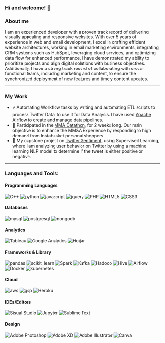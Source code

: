 ### Hi and welcome! 👋

<!--
**m7mdE/m7mdE** is a ✨ _special_ ✨ repository because its `README.md` (this file) appears on your GitHub profile.

Here are some ideas to get you started:

- 🔭 I’m currently working on ...
- 🌱 I’m currently learning ...
- 👯 I’m looking to collaborate on ...
- 🤔 I’m looking for help with ...
- 💬 Ask me about ...
- 📫 How to reach me: ...
- ⚡ Fun fact: ...
-->
### About me
I am an experienced developer with a proven track record of delivering visually appealing and responsive websites. With over 5 years of experience in web and email development, I excel in crafting efficient website architectures, working in email marketing environments, integrating CRM systems such as HubSpot, leveraging cloud services, and optimizing data flow for enhanced performance. I have demonstrated my ability to prioritize projects and align digital solutions with business objectives. Additionally, I have a strong track record of collaborating with cross-functional teams, including marketing and content, to ensure the synchronized deployment of new features and timely content updates.

---
### My Work
- ⚡ Automating Workflow tasks by writing and automating ETL scripts to process Twitter Data, to use it for Data Analysis. I have used <a href="https://github.com/m7mdE/twitterAirflow">Apache Airflow</a> to create and manage data pipelines.
- 🚀 Participated in the <a href="https://github.com/m7mdE/MMA-Datathon-Supermarket-Analysis">MMA Datathon</a>, for 2 weeks long. Our main objective is to enhance the MM&A Experience by responding to high demand from Instabasket personal shoppers.
- 🌱 My capstone project on <a href="https://github.com/m7mdE/twitter_sentiment">Twitter Sentiment</a>, using Supervised Learning, where I am analyzing user behavior on Twitter by using a machine learning NLP model to determine if the tweet is either positive or negative. 

---
### Languages and Tools:

#### Programming Languages

<p align="left"><img src="https://img.shields.io/badge/c++-%2300599C.svg?style=for-the-badge&logo=c%2B%2B&logoColor=white" alt="C++"/> <img src="https://img.shields.io/badge/python-3670A0?style=for-the-badge&logo=python&logoColor=white" alt="python"/> <img src="https://img.shields.io/badge/JavaScript-323330?style=for-the-badge&logo=javascript&logoColor=F7DF1E" alt="javascript"/> <img src="https://img.shields.io/badge/jQuery-0769AD?style=for-the-badge&logo=jquery&logoColor=white" alt="jquery"/> <img src="https://img.shields.io/badge/php-%23777BB4.svg?style=for-the-badge&logo=php&logoColor=white" alt="PHP"/> <img src="https://img.shields.io/badge/html5-%23E34F26.svg?style=for-the-badge&logo=html5&logoColor=white" alt="HTML5"/> <img src="https://img.shields.io/badge/css3-%231572B6.svg?style=for-the-badge&logo=css3&logoColor=white" alt="CSS3"/> </p>

#### Databases

<p align="left"><img src="https://img.shields.io/badge/MySQL-005C84?style=for-the-badge&logo=mysql&logoColor=white" alt="mysql"/> <img src="https://img.shields.io/badge/postgres-%23316192.svg?style=for-the-badge&logo=postgresql&logoColor=white" alt="postgresql"/> <img src="https://img.shields.io/badge/MongoDB-%234ea94b.svg?style=for-the-badge&logo=mongodb&logoColor=white" alt="mongodb"/></p>

#### Analytics

<p align="left"><img src="https://img.shields.io/badge/Tableau-E97627?style=for-the-badge&logo=Tableau&logoColor=white" alt="Tableau"/> <img src="https://img.shields.io/badge/Google%20Analytics-E37400?style=for-the-badge&logo=google%20analytics&logoColor=white" alt="Google Analytics"/> <img src="https://img.shields.io/badge/hotjar-FD3A5C?style=for-the-badge&logo=hotjar&logoColor=white" alt="Hotjar"/>


#### Frameworks & Library

<p align="left"><img src="https://img.shields.io/badge/Pandas-2C2D72?style=for-the-badge&logo=pandas&logoColor=white" alt="pandas"/> <img src="https://img.shields.io/badge/scikit_learn-F7931E?style=for-the-badge&logo=scikit-learn&logoColor=white" alt="scikit_learn"/> <img src="https://img.shields.io/badge/Apache_Spark-FFFFFF?style=for-the-badge&logo=apachespark&logoColor=#E35A16" alt="Spark"/> <img src="https://img.shields.io/badge/Apache%20Kafka-000?style=for-the-badge&logo=apachekafka" alt="Kafka"/> <img src="https://img.shields.io/badge/Apache%20Hadoop-66CCFF?style=for-the-badge&logo=apachehadoop&logoColor=white" alt="Hadoop"/> <img src="https://img.shields.io/badge/Apache%20Hive-FDEE21?style=for-the-badge&logo=apachehive&logoColor=white" alt="Hive"/> <img src="https://img.shields.io/badge/Airflow-017CEE?style=for-the-badge&logo=Apache%20Airflow&logoColor=white" alt="Airflow"/> <img src="https://img.shields.io/badge/Docker-2CA5E0?style=for-the-badge&logo=docker&logoColor=white" alt="Docker"/> <img src="https://img.shields.io/badge/kubernetes-%23326ce5.svg?style=for-the-badge&logo=kubernetes&logoColor=white" alt="kubernetes"/></p>

#### Cloud

<p align="left"><img src="https://img.shields.io/badge/Amazon_AWS-FF9900?style=for-the-badge&logo=amazonaws&logoColor=white" alt="aws"/> <img src="https://img.shields.io/badge/Google_Cloud-4285F4?style=for-the-badge&logo=google-cloud&logoColor=white" alt="gcp"/> <img src="https://img.shields.io/badge/heroku-%23430098.svg?style=for-the-badge&logo=heroku&logoColor=white" alt="Heroku"/></p>

#### IDEs/Editors

<p align="left"> <img src="https://img.shields.io/badge/Visual_Studio-5C2D91?style=for-the-badge&logo=visual%20studio&logoColor=white" alt="Sisual Studio"/> <img src="https://img.shields.io/badge/Jupyter-F37626.svg?&style=for-the-badge&logo=Jupyter&logoColor=white" alt="Jupyter"/> <img src="https://img.shields.io/badge/sublime_text-%23575757.svg?&style=for-the-badge&logo=sublime-text&logoColor=important" alt="Sublime Text"/> </p>

#### Design

<p align="left"><img src="https://img.shields.io/badge/adobe%20photoshop-%2331A8FF.svg?style=for-the-badge&logo=adobe%20photoshop&logoColor=white" alt="Adobe Photoshop"/> <img src="https://img.shields.io/badge/Adobe%20XD-470137?style=for-the-badge&logo=Adobe%20XD&logoColor=#FF61F6" alt="Adobe XD"/> <img src="https://img.shields.io/badge/adobe%20illustrator-%23FF9A00.svg?style=for-the-badge&logo=adobe%20illustrator&logoColor=white" alt="Adobe Illustrator"/> <img src="https://img.shields.io/badge/Canva-%2300C4CC.svg?style=for-the-badge&logo=Canva&logoColor=white" alt="Canva"/></p>

